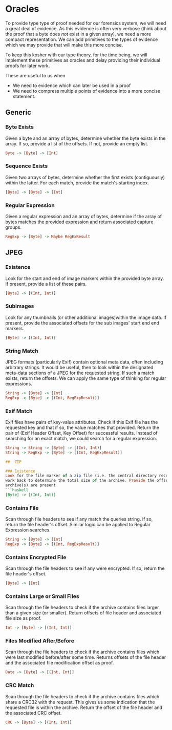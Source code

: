 # Oracles

To provide type type of proof needed for our forensics system, we will need a
great deal of evidence. As this evidence is often very verbose (think about
the proof that a byte does *not* exist in a given array), we need a more
compact representation. We can add primitives to the types of evidence which
we may provide that will make this more concise.

To keep this kosher with our type theory, for the time being, we will
implement these primitives as oracles and delay providing their individual
proofs for later work.

These are useful to us when

* We need to evidence which can later be used in a proof
* We need to compress multiple points of evidence into a more concise statement.

##  Generic

### Byte Exists
Given a byte and an array of bytes, determine whether the byte exists in the
array. If so, provide a list of the offsets. If not, provide an empty list.
```haskell
Byte -> [Byte] -> [Int]
```

### Sequence Exists
Given two arrays of bytes, determine whether the first exists (contiguously)
within the latter. For each match, provide the match's starting index.
```haskell
[Byte] -> [Byte] -> [Int]
```

### Regular Expression
Given a regular expression and an array of bytes, determine if the array of
bytes matches the provided expression and return associated capture groups.
```haskell
RegExp -> [Byte] -> Maybe RegExResult
```

##  JPEG

### Existence
Look for the start and end of image markers within the provided byte array. If
present, provide a list of these pairs.
```haskell
[Byte] -> [(Int, Int)]
```

### Subimages
Look for any thumbnails (or other additional images)within the image data. If
present, provide the associated offsets for the sub images' start end end
markers.
```haskell
[Byte] -> [(Int, Int)]
```

### String Match
JPEG formats (particularly Exif) contain optional meta data, often including
arbitrary strings. It would be useful, then to look within the designated
meta-data sections of a JPEG for the requested string. If such a match exists,
return the offsets. We can apply the same type of thinking for regular
expressions.
```haskell
String -> [Byte] -> [Int]
RegExp -> [Byte] -> [(Int, RegExpResult)]
```

### Exif Match
Exif files have pairs of key-value attributes. Check if this Exif file has the
requested key and that if so, the value matches that provided. Return the pair
of (Exif Header Offset, Key Offset) for successful results. Instead of
searching for an exact match, we could search for a regular expression.
```haskell
String -> String -> [Byte] -> [(Int, Int)]
String -> RegExp -> [Byte] -> [(Int, RegExpResult)]

##  ZIP

### Existence
Look for the file marker of a zip file (i.e. the central directory record) and
work back to determine the total size of the archive. Provide the offsets if
archive(s) are present.
```haskell
[Byte] -> [(Int, Int)]
```

### Contains File
Scan through file headers to see if any match the queries string. If so,
return the file header's offset. Similar logic can be applied to Regular
Expression searches.
```haskell
String -> [Byte] -> [Int]
RegExp -> [Byte] -> [(Int, RegExpResult)]
```

### Contains Encrypted File
Scan through the file headers to see if any were encrypted. If so, return the
file header's offset.
```haskell
[Byte] -> [Int]
```

### Contains Large or Small Files
Scan through the file headers to check if the archive contains files larger
than a given size (or smaller). Return offsets of file header and associated
file size as proof.
```haskell
Int -> [Byte] -> [(Int, Int)]
```

### Files Modified After/Before
Scan through the file headers to check if the archive contains files which
were last modified before/after some time. Returns offsets of the file header
and the associated file modification offset as proof.
```haskell
Date -> [Byte] -> [(Int, Int)]
```

### CRC Match
Scan through the file headers to check if the archive contains files which
share a CRC32 with the request. This gives us some indication that the
requested file is within the archive. Return the offset of the file header and
the associated CRC offset.
```haskell
CRC -> [Byte] -> [(Int, Int)]
```
